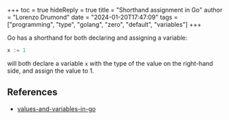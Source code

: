 +++
toc = true
hideReply = true
title = "Shorthand assignment in Go"
author = "Lorenzo Drumond"
date = "2024-01-20T17:47:09"
tags = ["programming",  "type",  "golang",  "zero",  "default",  "variables"]
+++


Go has a shorthand for both declaring and assigning a variable:
```go
x := 1
```

will both declare a variable `x` with the type of the value on the right-hand side, and assign the value to 1.

## References
- [values-and-variables-in-go](/wiki/values-and-variables-in-go/)
